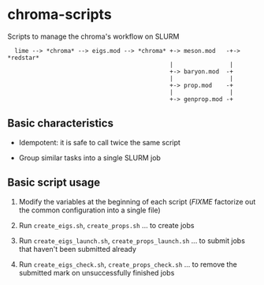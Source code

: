 # chroma-scripts

Scripts to manage the chroma's workflow on SLURM

```           
  lime --> *chroma* --> eigs.mod --> *chroma* +-> meson.mod   -+-> *redstar*
                                              |                |
                                              +-> baryon.mod  -+
                                              |                |
                                              +-> prop.mod    -+
                                              |                |
                                              +-> genprop.mod -+
```
## Basic characteristics

- Idempotent: it is safe to call twice the same script

- Group similar tasks into a single SLURM job

## Basic script usage

1. Modify the variables at the beginning of each script
   (*FIXME* factorize out the common configuration into a single file)

2. Run `create_eigs.sh`, `create_props.sh` ... to create jobs

3. Run `create_eigs_launch.sh`, `create_props_launch.sh` ...
   to submit jobs that haven't been submitted already

4. Run `create_eigs_check.sh`, `create_props_check.sh` ...
   to remove the submitted mark on unsuccessfully finished jobs



